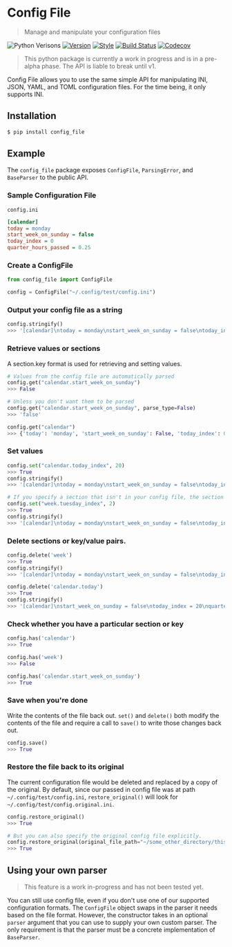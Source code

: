 # Config File 

> Manage and manipulate your configuration files

![Python Verisons](https://img.shields.io/pypi/pyversions/config-file.svg)
[![Version](https://img.shields.io/pypi/v/config-file)](https://pypi.org/project/config-file/)
[![Style](https://img.shields.io/badge/code%20style-black-000000.svg)](https://pypi.org/project/black/)
[![Build Status](https://travis-ci.com/eugenetriguba/config_file.svg?branch=master)](https://travis-ci.com/eugenetriguba/config_file)
[![Codecov](https://codecov.io/gh/eugenetriguba/config_file/graph/badge.svg)](https://codecov.io/gh/eugenetriguba/config_file)

> This python package is currently a work in progress and is in a pre-alpha phase. The API is liable to break until v1.

Config File allows you to use the same simple API for manipulating INI, JSON, 
YAML, and TOML configuration files. For the time being, it only supports INI.

## Installation
```bash
$ pip install config_file
```

## Example

The `config_file` package exposes `ConfigFile`, `ParsingError`, and `BaseParser` to the public API.

### Sample Configuration File

`config.ini`
```ini
[calendar]
today = monday
start_week_on_sunday = false
today_index = 0
quarter_hours_passed = 0.25
```

### Create a ConfigFile
```python
from config_file import ConfigFile

config = ConfigFile("~/.config/test/config.ini")
```

### Output your config file as a string
```python
config.stringify()
>>> '[calendar]\ntoday = monday\nstart_week_on_sunday = false\ntoday_index = 0\nquarter_hours_passed = 0.25\n\n'
```

### Retrieve values or sections
A section.key format is used for retrieving and setting values.
```python
# Values from the config file are automatically parsed
config.get("calendar.start_week_on_sunday")
>>> False

# Unless you don't want them to be parsed
config.get("calendar.start_week_on_sunday", parse_type=False)
>>> 'false'

config.get("calendar")
>>> {'today': 'monday', 'start_week_on_sunday': False, 'today_index': 0, 'quarter_hours_passed': 0.25}
```

### Set values
```python
config.set("calendar.today_index", 20)
>>> True
config.stringify()
>>> '[calendar]\ntoday = monday\nstart_week_on_sunday = false\ntoday_index = 20\nquarter_hours_passed = 0.25\n\n'

# If you specify a section that isn't in your config file, the section and the key are added for you.
config.set("week.tuesday_index", 2)
>>> True
config.stringify()
>>> '[calendar]\ntoday = monday\nstart_week_on_sunday = false\ntoday_index = 20\nquarter_hours_passed = 0.25\n\n[week]\ntuesday_index = 2\n\n'
```

### Delete sections or key/value pairs.
```python
config.delete('week')
>>> True
config.stringify()
>>> '[calendar]\ntoday = monday\nstart_week_on_sunday = false\ntoday_index = 20\nquarter_hours_passed = 0.25\n\n'

config.delete('calendar.today')
>>> True
config.stringify()
>>> '[calendar]\nstart_week_on_sunday = false\ntoday_index = 20\nquarter_hours_passed = 0.25\n\n'
```


### Check whether you have a particular section or key
```python
config.has('calendar')
>>> True

config.has('week')
>>> False

config.has('calendar.start_week_on_sunday')
>>> True
```

### Save when you're done
Write the contents of the file back out. `set()` and `delete()` both modify the contents 
of the file and require a call to `save()` to write those changes back out.
```python
config.save()
>>> True
```

### Restore the file back to its original 

The current configuration file would be deleted and replaced by a copy of the original. 
By default, since our passed in config file was at path `~/.config/test/config.ini`, 
`restore_original()` will look for `~/.config/test/config.original.ini`.

```python
config.restore_original()
>>> True

# But you can also specify the original config file explicitly.
config.restore_original(original_file_path="~/some_other_directory/this_is_actually_the_original.ini")
>>> True
```

## Using your own parser

> This feature is a work in-progress and has not been tested yet.

You can still use config file, even if you don't use one of our supported configuration formats. The `ConfigFile` object swaps in the parser it needs based on the file format. However, the constructor takes in an optional `parser` argument that you can use to supply your own custom parser. The only requirement is that the parser must be a concrete implementation of `BaseParser`. 

